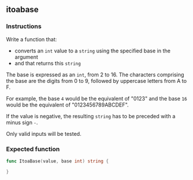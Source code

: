 ## itoabase

### Instructions

Write a function that:

-   converts an `int` value to a `string` using the specified base in the argument
-   and that returns this `string`

The base is expressed as an `int`, from 2 to 16. The characters comprising
the base are the digits from 0 to 9, followed by uppercase letters from A to F.

For example, the base `4` would be the equivalent of "0123" and the base `16` would be the equivalent of "0123456789ABCDEF".

If the value is negative, the resulting `string` has to be preceded with a
minus sign `-`.

Only valid inputs will be tested.

### Expected function

```go
func ItoaBase(value, base int) string {

}
```
